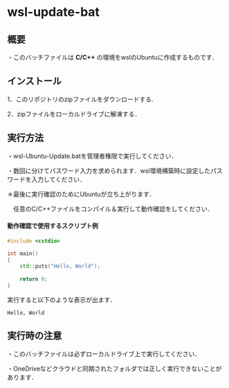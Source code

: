 # wsl-update-bat
## 概要
・このバッチファイルは **C/C++** の環境をwslのUbuntuに作成するものです．


## インストール

1．このリポジトリのzipファイルをダウンロードする.

2．zipファイルをローカルドライブに解凍する．

## 実行方法

・wsl-Ubuntu-Update.batを管理者権限で実行してください．

・数回に分けてパスワード入力を求められます．wsl環境構築時に設定したパスワードを入力してください．

＊最後に実行確認のためにUbuntuが立ち上がります．

　任意のC/C++ファイルをコンパイル＆実行して動作確認をしてください．

#### 動作確認で使用するスクリプト例

```c++
#include <cstdio>

int main()
{
    std::puts("Hello, World");
    
    return 0;
}
```

実行すると以下のような表示が出ます．

```
Hello, World
```

## 実行時の注意
・このバッチファイルは必ずローカルドライブ上で実行してください．

・OneDriveなどクラウドと同期されたフォルダでは正しく実行できないことがあります．
